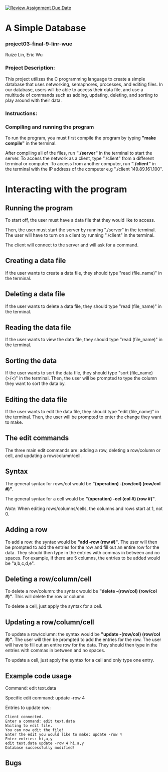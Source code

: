 [![Review Assignment Due Date](https://classroom.github.com/assets/deadline-readme-button-24ddc0f5d75046c5622901739e7c5dd533143b0c8e959d652212380cedb1ea36.svg)](https://classroom.github.com/a/SQs7pKlr)
# A Simple Database

### project03-final-9-linr-wue

Ruize Lin, Eric Wu
       
### Project Description:

This project utilizes the C programming language to create a simple database that uses networking, semaphores, processes, and editing files. In our database, users will be able to access their data file, and use a multitude of commands such as adding, updating, deleting, and sorting to play around with their data.
  
### Instructions:

### Compiling and running the program

To run the program, you must first compile the program by typing **"make compile"** in the terminal.

After compiling all of the files, run **"./server"** in the terminal to start the server. To access the network as a client, type "./client" from a different terminal 
or computer. To access from another computer, run **"./client"** in the terminal with the IP address of the computer e.g "./client 149.89.161.100".

# Interacting with the program

## Running the program

To start off, the user must have a data file that they would like to access.

Then, the user must start the server by running "./server" in the terminal. The user will have to turn on a client by running "./client" in the terminal. 

The client will connect to the server and will ask for a command.

## Creating a data file

If the user wants to create a data file, they should type "read (file_name)" in the terminal. 

## Deleting a data file

If the user wants to delete a data file, they should type "read (file_name)" in the terminal. 

## Reading the data file

If the user wants to view the data file, they should type "read (file_name)" in the terminal. 

## Sorting the data

If the user wants to sort the data file, they should type "sort (file_name) (>/<)" in the terminal. 
Then, the user will be prompted to type the column they want to sort the data by.

## Editing the data file

If the user wants to edit the data file, they should type "edit (file_name)" in the terminal. 
Then, the user will be prompted to enter the change they want to make. 

## The edit commands

The three main edit commands are: adding a row, deleting a row/column or cell, and updating a row/column/cell. 

## Syntax

The general syntax for rows/col would be **"(operation) -(row/col) (row/col #)"**.

The general syntax for a cell would be **"(operation) -cel (col #) (row #)"**.

*Note*: When editing rows/columns/cells, the columns and rows start at 1, not 0.

## Adding a row

To add a row: the syntax would be **"add -row (row #)"**. 
The user will then be prompted to add the entries for the row and fill out an entire row for the data. 
They should then type in the entries with commas in between and no spaces. 
For example, if there are 5 columns, the entries to be added would be "a,b,c,d,e". 

## Deleting a row/column/cell

To delete a row/column: the syntax would be **"delete -(row/col) (row/col #)"**. This will delete the row or column.

To delete a cell, just apply the syntax for a cell.

## Updating a row/column/cell

To update a row/column: the syntax would be **"update -(row/col) (row/col #)"**. The user will then be prompted to add the entries for the row. The user will have to fill out an entire row for the data. 
They should then type in the entries with commas in between and no spaces. 

To update a cell, just apply the syntax for a cell and only type one entry.

## Example code usage

Command: edit text.data

Specific edit command: update -row 4

Entries to update row: 

```
Client connected.
Enter a command: edit text.data
Waiting to edit file.
You can now edit the file!
Enter the edit you would like to make: update -row 4
Enter entries: hi,a,y    
edit text.data update -row 4 hi,a,y
Database successfully modified!
```

## Bugs